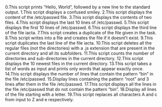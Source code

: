 0.This script prints “Hello, World”, followed by a new line to the standard output.
1.This script displays a confused smiley.
2.This script displays the content of the /etc/passwd file.
3.This script displays the contents of two files.
4.This script displays the last 10 lines of /etc/passwd.
5.This script displays the first 10 lines of /etc/passwd.
6.This script displays  the third line of the file iacta.
7.This script creates a duplicate of the file given in the task.
8.This script writes into a file and creates the file if it doesnt't exist. 
9.This script  duplicates the last line of the file iacta.
10.This script deletes all the regular files (not the directories) with a .js extension that are present in the current directory and all its subfolders.
11.This script counts the number of directories and sub-directories in the current directory.
12.This script displays the 10 newest files in the current directory.
13.This script takes a list of words as input and prints only words that appear exactly once.
14.This script displays the number of lines that contain the pattern “bin” in the file /etc/passwd.
15.Display lines containing the pattern “root” and 3 lines after them in the file /etc/passwd.
17.This script displays all the lines in the file /etc/passwd that do not contain the pattern “bin”.
18.Display all lines of the file starting with a letter.
19.This script replaces all characters A and c from input to Z and e respectively. 
